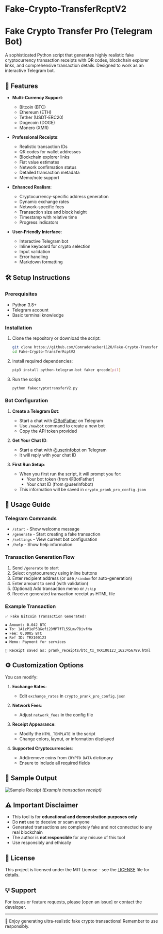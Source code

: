 # Fake-Crypto-TransferRcptV2

# Fake Crypto Transfer Pro (Telegram Bot)

A sophisticated Python script that generates highly realistic fake cryptocurrency transaction receipts with QR codes, blockchain explorer links, and comprehensive transaction details. Designed to work as an interactive Telegram bot.

## 🌟 Features

- **Multi-Currency Support**:
  - Bitcoin (BTC)
  - Ethereum (ETH)
  - Tether (USDT-ERC20)
  - Dogecoin (DOGE)
  - Monero (XMR)

- **Professional Receipts**:
  - Realistic transaction IDs
  - QR codes for wallet addresses
  - Blockchain explorer links
  - Fiat value estimates
  - Network confirmation status
  - Detailed transaction metadata
  - Memo/note support

- **Enhanced Realism**:
  - Cryptocurrency-specific address generation
  - Dynamic exchange rates
  - Network-specific fees
  - Transaction size and block height
  - Timestamp with relative time
  - Progress indicators

- **User-Friendly Interface**:
  - Interactive Telegram bot
  - Inline keyboard for crypto selection
  - Input validation
  - Error handling
  - Markdown formatting

## 🛠️ Setup Instructions

### Prerequisites

- Python 3.8+
- Telegram account
- Basic terminal knowledge

### Installation

1. Clone the repository or download the script:
   ```bash
   git clone https://github.com/Comradehacker1120/Fake-Crypto-TransferRcptV2
   cd Fake-Crypto-TransferRcptV2 
   ```

2. Install required dependencies:
   ```bash
   pip3 install python-telegram-bot faker qrcode[pil]
   ```

3. Run the script:
   ```bash
   python fakecryptotransferV2.py
   ```

### Bot Configuration

1. **Create a Telegram Bot**:
   - Start a chat with [@BotFather](https://t.me/BotFather) on Telegram
   - Use `/newbot` command to create a new bot
   - Copy the API token provided

2. **Get Your Chat ID**:
   - Start a chat with [@userinfobot](https://t.me/userinfobot) on Telegram
   - It will reply with your chat ID

3. **First Run Setup**:
   - When you first run the script, it will prompt you for:
     - Your bot token (from @BotFather)
     - Your chat ID (from @userinfobot)
   - This information will be saved in `crypto_prank_pro_config.json`

## 🤖 Usage Guide

### Telegram Commands

- `/start` - Show welcome message
- `/generate` - Start creating a fake transaction
- `/settings` - View current bot configuration
- `/help` - Show help information

### Transaction Generation Flow

1. Send `/generate` to start
2. Select cryptocurrency using inline buttons
3. Enter recipient address (or use `/random` for auto-generation)
4. Enter amount to send (with validation)
5. (Optional) Add transaction memo or `/skip`
6. Receive generated transaction receipt as HTML file

### Example Transaction

```plaintext
✅ Fake Bitcoin Transaction Generated!

▪️ Amount: 0.042 BTC
▪️ To: 1A1zP1eP5QGefi2DMPTfTL5SLmv7DivfNa
▪️ Fee: 0.0005 BTC
▪️ Ref ID: TRX100123
▪️ Memo: Payment for services

📁 Receipt saved as: prank_receipts/btc_tx_TRX100123_1623456789.html
```

## ⚙️ Customization Options

You can modify:

1. **Exchange Rates**:
   - Edit `exchange_rates` in `crypto_prank_pro_config.json`

2. **Network Fees**:
   - Adjust `network_fees` in the config file

3. **Receipt Appearance**:
   - Modify the `HTML_TEMPLATE` in the script
   - Change colors, layout, or information displayed

4. **Supported Cryptocurrencies**:
   - Add/remove coins from `CRYPTO_DATA` dictionary
   - Ensure to include all required fields

## 📸 Sample Output

![Sample Receipt](sample_receipt.png) *(Example transaction receipt)*

## ⚠️ Important Disclaimer

- This tool is for **educational and demonstration purposes only**
- Do **not** use to deceive or scam anyone
- Generated transactions are completely fake and not connected to any real blockchain
- The author is **not responsible** for any misuse of this tool
- Use responsibly and ethically

## 📜 License

This project is licensed under the MIT License - see the [LICENSE](LICENSE) file for details.

## 💡 Support

For issues or feature requests, please [open an issue] or contact the developer.

---

🚀 Enjoy generating ultra-realistic fake crypto transactions! Remember to use responsibly.
